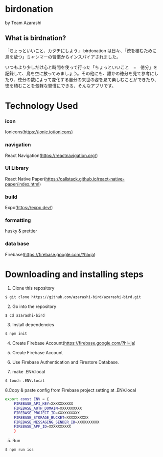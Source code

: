 # birdonation

by Team Azarashi

## What is birdnation?

「ちょっといいこと、カタチにしよう」
birdonation は日々、「徳を積むために鳥を放つ」ミャンマーの習慣からインスパイアされました。

いつもより少しだけ心と時間を使って行った「ちょっといいこと　=　徳分」を記録して、鳥を空に放ってみましょう。その他にも、誰かの徳分を見て参考にしたり、徳分の数によって変化する自分の来世の姿を見て楽しむことができたり、徳を積むことを気軽な習慣にできる、そんなアプリです。

# Technology Used

### icon

Ionicons(https://ionic.io/ionicons)

### navigation

React Navigation(https://reactnavigation.org/)

### UI Library

React Native Paper(https://callstack.github.io/react-native-paper/index.html)

### build

Expo(https://expo.dev/)

### formatting

husky & prettier

### data base

Firebase(https://firebase.google.com/?hl=ja)

# Downloading and installing steps

1. Clone this repository

```bash
$ git clone https://github.com/azarashi-bird/azarashi-bird.git
```

2. Go into the repository

```bash
$ cd azarashi-bird
```

3. Install dependencies

```bash
$ npm init
```

4. Create Firebase Account(https://firebase.google.com/?hl=ja)

5. Create Firebase Account

6. Use Firebase Authentication and Firestore Database.

7. make .ENV.local

```bash
$ touch .ENV.local
```

8.Copy & paste config from Firebase project setting at .ENV.local

```bash
export const ENV = {
    FIREBASE_API_KEY=XXXXXXXXXX
    FIREBASE_AUTH_DOMAIN=XXXXXXXXXX
    FIREBASE_PROJECT_ID=XXXXXXXXXX
    FIREBASE_STORAGE_BUCKET=XXXXXXXXXX
    FIREBASE_MESSAGING_SENDER_ID=XXXXXXXXXX
    FIREBASE_APP_ID=XXXXXXXXXX
    }
```

5. Run

```bash
$ npm run ios
```
